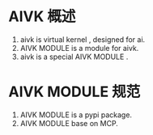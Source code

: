# AIVK 概述

1. aivk is virtual kernel , designed for ai.
2. AIVK MODULE is a module for aivk.
3. aivk is a special AIVK MODULE . 

# AIVK MODULE 规范

1. AIVK MODULE is a pypi package.
2. AIVK MODULE base on MCP.

